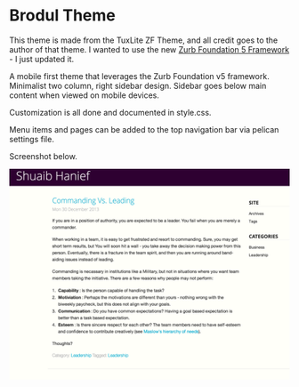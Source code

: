 Brodul Theme
============

This theme is made from the TuxLite ZF Theme, and all credit goes to the author of that theme. I wanted to use the new [Zurb Foundation 5 Framework](http://foundation.zurb.com/) - I just updated it.

A mobile first theme that leverages the Zurb Foundation v5 framework. Minimalist two column, 
right sidebar design. Sidebar goes below main content when viewed on mobile devices.

Customization is all done and documented in style.css.

Menu items and pages can be added to the top navigation bar via pelican settings file.

Screenshot below.

![Screenshot](Screenshot.png)
